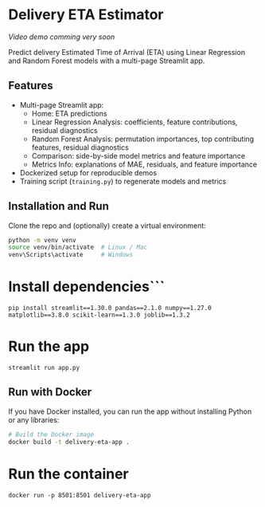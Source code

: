 # Delivery ETA Estimator

*Video demo comming very soon*

Predict delivery Estimated Time of Arrival (ETA) using Linear Regression and Random Forest models with a multi-page Streamlit app.

## Features

- Multi-page Streamlit app:
  - Home: ETA predictions
  - Linear Regression Analysis: coefficients, feature contributions, residual diagnostics
  - Random Forest Analysis: permutation importances, top contributing features, residual diagnostics
  - Comparison: side-by-side model metrics and feature importance
  - Metrics Info: explanations of MAE, residuals, and feature importance
- Dockerized setup for reproducible demos
- Training script (`training.py`) to regenerate models and metrics

## Installation and Run

Clone the repo and (optionally) create a virtual environment:

```bash
python -m venv venv
source venv/bin/activate  # Linux / Mac
venv\Scripts\activate     # Windows
```

# Install dependencies```
```pip install streamlit==1.30.0 pandas==2.1.0 numpy==1.27.0 matplotlib==3.8.0 scikit-learn==1.3.0 joblib==1.3.2```


# Run the app
```streamlit run app.py```

## Run with Docker

If you have Docker installed, you can run the app without installing Python or any libraries:

```bash
# Build the Docker image
docker build -t delivery-eta-app .
```
# Run the container
```docker run -p 8501:8501 delivery-eta-app```
